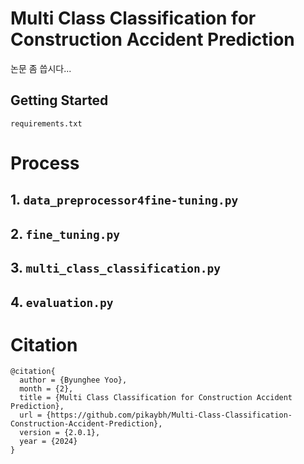 # Multi Class Classification for Construction Accident Prediction

논문 좀 씁시다...

## Getting Started

`requirements.txt`

# Process

## 1. `data_preprocessor4fine-tuning.py`

## 2. `fine_tuning.py`

## 3. `multi_class_classification.py`

## 4. `evaluation.py`

# Citation

```
@citation{
  author = {Byunghee Yoo},
  month = {2},
  title = {Multi Class Classification for Construction Accident Prediction},
  url = {https://github.com/pikaybh/Multi-Class-Classification-Construction-Accident-Prediction},
  version = {2.0.1},
  year = {2024}
}
```